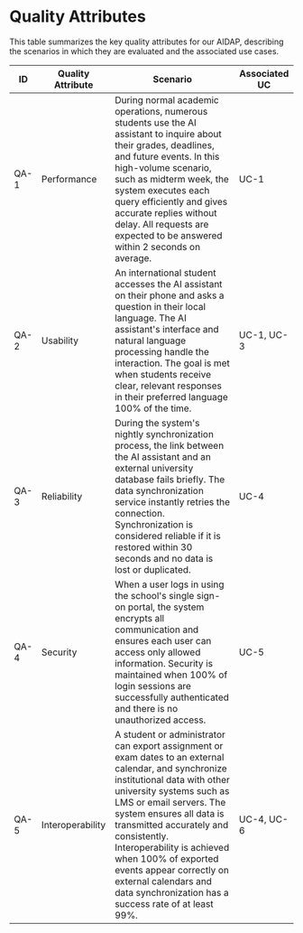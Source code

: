 # Quality Attributes

This table summarizes the key quality attributes for our AIDAP, describing the scenarios in which they are evaluated and the associated use cases.

| ID    | Quality Attribute | Scenario | Associated UC |
|-------|-----------------|---------|---------------|
| QA-1  | Performance     | During normal academic operations, numerous students use the AI assistant to inquire about their grades, deadlines, and future events. In this high-volume scenario, such as midterm week, the system executes each query efficiently and gives accurate replies without delay. All requests are expected to be answered within 2 seconds on average. | UC-1 |
| QA-2  | Usability       | An international student accesses the AI assistant on their phone and asks a question in their local language. The AI assistant's interface and natural language processing handle the interaction. The goal is met when students receive clear, relevant responses in their preferred language 100% of the time. | UC-1, UC-3 |
| QA-3  | Reliability     | During the system's nightly synchronization process, the link between the AI assistant and an external university database fails briefly. The data synchronization service instantly retries the connection. Synchronization is considered reliable if it is restored within 30 seconds and no data is lost or duplicated. | UC-4 |
| QA-4  | Security        | When a user logs in using the school's single sign-on portal, the system encrypts all communication and ensures each user can access only allowed information. Security is maintained when 100% of login sessions are successfully authenticated and there is no unauthorized access. |  UC-5 |
| QA-5  | Interoperability | A student or administrator can export assignment or exam dates to an external calendar, and synchronize institutional data with other university systems such as LMS or email servers. The system ensures all data is transmitted accurately and consistently. Interoperability is achieved when 100% of exported events appear correctly on external calendars and data synchronization has a success rate of at least 99%. | UC-4, UC-6 |
